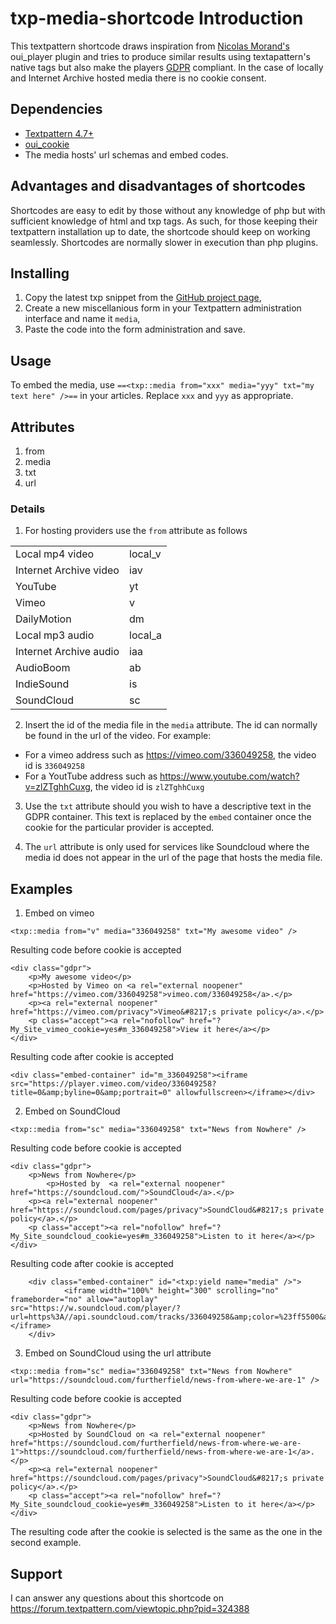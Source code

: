 # txp-media-shortcode Introduction

This textpattern shortcode draws inspiration from [Nicolas Morand's](https://github.com/NicolasGraph) oui_player plugin and tries to produce similar results using textapattern's native tags but also make the players [GDPR](https://gdpr-info.eu/) compliant. In the case of locally and Internet Archive hosted media there is no cookie consent. 

## Dependencies 

* [Textpattern 4.7+](https://textpattern.com/)
* [oui_cookie](https://forum.textpattern.com/viewtopic.php?id=47048)
* The media hosts' url schemas and embed codes. 

## Advantages and disadvantages of shortcodes

Shortcodes are easy to edit by those without any knowledge of php but with sufficient knowledge of html and txp tags. As such, for those keeping their textpattern installation up to date, the shortcode should keep on working seamlessly. 
Shortcodes are normally slower in execution than php plugins.

## Installing

1. Copy the latest txp snippet from the [GitHub project page](https://github.com/colak/txp-media-shortcode/blob/master/media.tpl), 
2. Create a new miscellanious form in your Textpattern administration interface and name it `media`,
3. Paste the code into the form administration and save.

## Usage

To embed the media, use `==<txp::media from="xxx" media="yyy" txt="my text here" />==` in your articles. Replace `xxx` and `yyy` as appropriate. 

## Attributes

1. from
2. media
3. txt
4. url

### Details

1. For hosting providers use the `from` attribute as follows

<table>
        <tr>
            <td> Local mp4 video </td>
            <td> local_v </td>
        </tr>
        <tr>
            <td> Internet Archive video </td>
            <td> iav </td>
        </tr>
        <tr>
            <td> YouTube </td>
            <td> yt </td>
        </tr>
        <tr>
            <td> Vimeo </td>
            <td> v </td>
        </tr>
        <tr>
            <td> DailyMotion </td>
            <td> dm </td>
        </tr>
        <tr>
            <td> Local mp3 audio </td>
            <td> local_a </td>
        </tr>
        <tr>
            <td> Internet Archive audio </td>
            <td> iaa </td>
        </tr>
        <tr>
            <td> AudioBoom </td>
            <td> ab </td>
        </tr>
        <tr>
            <td> IndieSound </td>
            <td> is </td>
        </tr>
        <tr>
            <td> SoundCloud </td>
            <td> sc </td>
        </tr>
</table>


2. Insert the id of the media file in the `media` attribute. The id can normally be found in the url of the video. For example:

* For a vimeo address such as https://vimeo.com/336049258, the video id is `336049258`
* For a YoutTube address such as https://www.youtube.com/watch?v=zlZTghhCuxg, the video id is `zlZTghhCuxg`

3. Use the `txt` attribute should you wish to have a descriptive text in the GDPR container. This text is replaced by the `embed` container once the cookie for the particular provider is accepted.

4. The `url` attribute is only used for services like Soundcloud where the media id does not appear in the url of the page that hosts the media file.

##  Examples

1. Embed on vimeo 

`<txp::media from="v" media="336049258" txt="My awesome video" />`

Resulting code before cookie is accepted

	<div class="gdpr">
		<p>My awesome video</p>
		<p>Hosted by Vimeo on <a rel="external noopener" href="https://vimeo.com/336049258">vimeo.com/336049258</a>.</p>
		<p><a rel="external noopener" href="https://vimeo.com/privacy">Vimeo&#8217;s private policy</a>.</p>
		<p class="accept"><a rel="nofollow" href="?My_Site_vimeo_cookie=yes#m_336049258">View it here</a></p>
	</div>

Resulting code after cookie is accepted

	<div class="embed-container" id="m_336049258"><iframe src="https://player.vimeo.com/video/336049258?title=0&amp;byline=0&amp;portrait=0" allowfullscreen></iframe></div>


2. Embed on SoundCloud

`<txp::media from="sc" media="336049258" txt="News from Nowhere" />`

Resulting code before cookie is accepted

	<div class="gdpr">
		<p>News from Nowhere</p>
        	<p>Hosted by  <a rel="external noopener" href="https://soundcloud.com/">SoundCloud</a>.</p>
		<p><a rel="external noopener" href="https://soundcloud.com/pages/privacy">SoundCloud&#8217;s private policy</a>.</p>
		<p class="accept"><a rel="nofollow" href="?My_Site_soundcloud_cookie=yes#m_336049258">Listen to it here</a></p>
	</div>

Resulting code after cookie is accepted

        <div class="embed-container" id="<txp:yield name="media" />">
                <iframe width="100%" height="300" scrolling="no" frameborder="no" allow="autoplay" src="https://w.soundcloud.com/player/?url=https%3A//api.soundcloud.com/tracks/336049258&amp;color=%23ff5500&amp;auto_play=false&amp;hide_related=true&amp;show_comments=false&amp;show_user=true&show_reposts=false&amp;show_teaser=true&amp;visual=true"></iframe>
        </div>

3. Embed on SoundCloud using the url attribute

`<txp::media from="sc" media="336049258" txt="News from Nowhere" url="https://soundcloud.com/furtherfield/news-from-where-we-are-1" />`

Resulting code before cookie is accepted

	<div class="gdpr">
		<p>News from Nowhere</p>
		<p>Hosted by SoundCloud on <a rel="external noopener" href="https://soundcloud.com/furtherfield/news-from-where-we-are-1">https://soundcloud.com/furtherfield/news-from-where-we-are-1</a>.</p>
		<p><a rel="external noopener" href="https://soundcloud.com/pages/privacy">SoundCloud&#8217;s private policy</a>.</p>
		<p class="accept"><a rel="nofollow" href="?My_Site_soundcloud_cookie=yes#m_336049258">Listen to it here</a></p>
	</div>

The resulting code after the cookie is selected is the same as the one in the second example.

## Support

I can answer any questions about this shortcode on https://forum.textpattern.com/viewtopic.php?pid=324388
